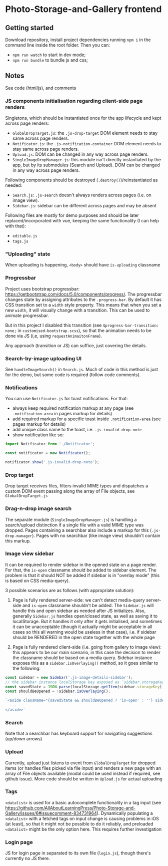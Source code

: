 # Photo-Storage-and-Gallery frontend

## Getting started

Download repository, install project dependencies running `npm i` in the command line inside the root folder. Then you can: 
- `npm run watch` to start in dev mode; 
- `npm run bundle` to bundle js and css; 

## Notes

See code (html/js), and comments

### JS components initialisation regarding client-side page renders

Singletons, which should be instantiated once for the app lifecycle and kept across page renders:

- `GlobalDropTarget.js`: the `.js-drop-target` DOM element needs to stay same across page renders.
- `Notificator.js`: the `.js-notification-container` DOM element needs to stay same across page renders.
- `Upload.js`: DOM can be changed in any way across page renders.
- `SingleImageDropManager.js`: this module isn't directly instantiated by the app, but by its submodules (Search and Upload). DOM can be changed in any way across page renders.

Following components should be destroyed (`.destroy()`)/reinstantiated as needed:

- `Search.js`: `.js-search` doesn't always renders across pages (i.e. on image view).
- `Sidebar.js`: sidebar can be different across pages and may be absent

Following files are mostly for demo purposes and should be later replaced/incorporated with vue, keeping the same functionality (I can help with that):

- `editable.js`
- `tags.js`


### "Uploading" state

When uploading is happening, `<body>` should have `is-uploading` classname

### Progressbar

Project uses bootstrap progressbar: https://getbootstrap.com/docs/5.0/components/progress/. The progressbar changes state by assigning attributes to the `.progress-bar`. By default it has CSS transition set to a `width` style property. This means that when you set a new `width`, it will visually change with a transition. This can be used to animate progressbar. 

But in this project I disabled this transition (see `$progress-bar-transition: none;` in `customised-bootstrap.scss`), so that the animation needs to be done via JS (i,e, using `requestAnimaitonFrame`).

Any approach (transition or JS) can suffice, just covering the details.

### Search-by-image uploading UI

See `handleImageSearch()` in `Search.js`. Much of code in this method is just for the demo, but some code is required (follow code comments).

### Notifications

You can use `Notificator.js` for toast notifications. For that:

- always keep required notification markup at any page (see `.notification-area` in pages markup for details)
- add required markup for a specific toast inside `.notification-area` (see pages markup for details)
- add unique class name to the toast, i.e. `.js-invalid-drop-note`
- show notification like so:
```js
import Notificator from './Notificator';

const notificator = new Notificator();

notificator.show('.js-invalid-drop-note');
```

### Drop target

Drop target receives files, filters invalid MIME types and dispatches a custom DOM event passing along the array of File objects, see `GlobalDropTarget.js`

### Drag-n-drop image search

The separate module (`SingleImageDropManager.js`) is handling a search/upload distinction if a single file with a valid MIME type was dropped. Pages containing a searchbar also include a markup for this (`.js-drop-manager`). Pages with no searchbar (like image view) shouldn't contain this markup.

### Image view sidebar

It can be required to render sidebar in the opened state on a page render.
For that, the `is-open` classname should be added to sidebar element.
The problem is that it should NOT be added if sidebar is in "overlay mode"
(this is based on CSS media-query).

3 possible scenarios are as follows (with appropriate solution):

1. Page is fully rendered server-side: we can't detect media-query server-side and `is-open` classname
shouldn't be added. The `Sidebar.js` will handle this and open sidebar as needed after JS initializes.
Also, generally `Sidebar.js` handles open/closed state, as well as saving it to localStorage. But it handles
it only after it gets initialised, and sometimes it can be unacceptable (though it actually might be acceptable
in all cases so this all warning would be useless in that case), i.e. if sidebar should be RENDERED
in the open state together with the whole page

2. Page is fully rendered client-side (i.e. going from gallery to image view): this appears to be our
main scenario, in this case the decision to render the classname should be based on a media query.
Sidebar instance exposes this as a `sidebar.isOverlaying()` method, so it goes similar to the following:
```js
const sidebar = new Sidebar('.js-image-details-sidebar');
// the sidebar instance localStorage key exposed as `sidebar.storageKey`
const savedState = JSON.parse(localStorage.getItem(sidebar.storageKey);
const shouldBeOpened = !sidebar.isOverlaying();

`<aside className="{savedState && shouldBeOpened ? 'is-open' : ''} sidebar">
  ...
</aside>`
```

### Search

Note that a searchbar has keyboard support for navigating suggestions (up/down arrows)

### Upload

Currently, upload just listens to event from `GlobalDropTarget` for dropped items (or handles files picked via file input) and renders a new page with an array of File objects available (modal could be used instead if required, see github issue). More code should be written in `Upload.js` for actual uploading

### Tags

`<datalist>` is used for a basic autocomplete functionality in a tag input (see https://github.com/AllAboutLearningPress/Photo-Storage-and-Gallery/issues/6#issuecomment-834731964). Dynamically populating a `<datalist>` with a fetched tags on input change is causing problems in iOS (at least), so that it might not be possible to do it reliably, and preloaded `<datalist>` might be the only option here. This requires further investigation

### Login page

JS for login page in separated to its own file (`login.js`), though there's currently no JS there.
